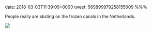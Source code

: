 date: 2018-03-03T11:39:09+0000
tweet: 969899979258155009
%%%

People really are skating on the frozen canals in the Netherlands.

![](DXXG3zIWsAEC06i.jpg)
